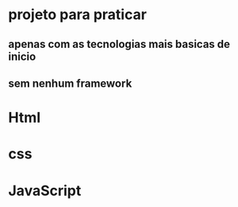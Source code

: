 # projeto para praticar
## apenas com as tecnologias mais basicas de inicio 
## sem nenhum framework
# Html
# css
# JavaScript
